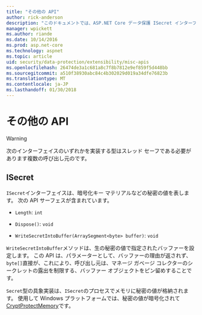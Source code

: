```yaml
---
title: "その他の API"
author: rick-anderson
description: "このドキュメントでは、ASP.NET Core データ保護 ISecret インターフェイスについて説明します。"
manager: wpickett
ms.author: riande
ms.date: 10/14/2016
ms.prod: asp.net-core
ms.technology: aspnet
ms.topic: article
uid: security/data-protection/extensibility/misc-apis
ms.openlocfilehash: 26474de3a1c681a8c7f8b7812e9ef859f5d448bb
ms.sourcegitcommit: a510f38930abc84c4b302029d019a34dfe76823b
ms.translationtype: MT
ms.contentlocale: ja-JP
ms.lasthandoff: 01/30/2018
---
```

# <a name="miscellaneous-apis"></a>その他の API

<a name="data-protection-extensibility-mics-apis"></a>

>[!WARNING]
> 次のインターフェイスのいずれかを実装する型はスレッド セーフである必要があります複数の呼び出し元のです。

## <a name="isecret"></a>ISecret

`ISecret`インターフェイスは、暗号化キー マテリアルなどの秘密の値を表します。 次の API サーフェスが含まれています。

* `Length`: `int`

* `Dispose()`: `void`

* `WriteSecretIntoBuffer(ArraySegment<byte> buffer)`: `void`

`WriteSecretIntoBuffer`メソッドは、生の秘密の値で指定されたバッファーを設定します。 この API は、パラメーターとして、バッファーの理由が返されず、`byte[]`直接が、これにより、呼び出し元は、マネージ ガベージ コレクターのシークレットの露出を制限する、バッファー オブジェクトをピン留めすることです。

`Secret`型の具象実装は、`ISecret`のプロセスでメモリに秘密の値が格納されます。 使用して Windows プラットフォームでは、秘密の値が暗号化されて[CryptProtectMemory](https://msdn.microsoft.com/library/windows/desktop/aa380262(v=vs.85).aspx)です。
